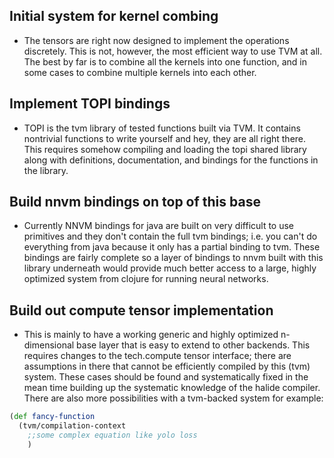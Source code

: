 ## Initial system for kernel combing
* The tensors are right now designed to implement the operations discretely.  This is not, however, the most efficient way to use TVM at all.  The best by far is to combine all the kernels into one function, and in some cases to combine multiple kernels into each other.

## Implement TOPI bindings
* TOPI is the tvm library of tested functions built via TVM.  It contains nontrivial functions to write yourself and hey, they are all right there.  This requires somehow compiling and loading the topi shared library along with definitions, documentation, and bindings for the functions in the library. 
 
## Build nnvm bindings on top of this base
* Currently NNVM bindings for java are built on very difficult to use primitives and they don't contain the full tvm bindings; i.e. you can't do everything from java because it only has a partial binding to tvm.  These bindings are fairly complete so a layer of bindings to nnvm built with this library underneath would provide much better access to a large, highly optimized system from clojure for running neural networks.

## Build out compute tensor implementation
* This is mainly to have a working generic and highly optimized n-dimensional base layer that is easy to extend to other backends.  This requires changes to the tech.compute tensor interface; there are assumptions in there that cannot be efficiently compiled by this (tvm) system.  These cases should be found and systematically fixed in the mean time building up the systematic knowledge of the halide compiler.  There are also more possibilities with a tvm-backed system for example:
```clojure
(def fancy-function 
  (tvm/compilation-context
    ;;some complex equation like yolo loss
	)
```
